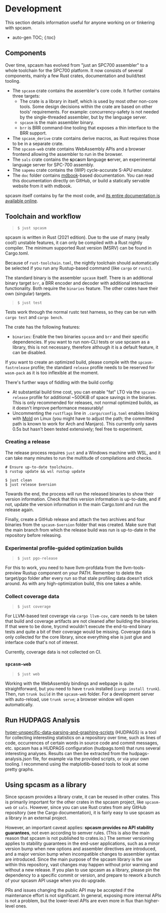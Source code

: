 # Development

This section details information useful for anyone working on or tinkering with spcasm.

- auto-gen TOC;
  {:toc}

## Components

Over time, spcasm has evolved from "just an SPC700 assembler" to a whole toolchain for the SPC700 platform. It now consists of several components, mainly a few Rust crates, documentation and build/test tooling.

- The `spcasm` crate contains the assembler's core code. It further contains three targets:
  - The crate is a library in itself, which is used by most other non-core tools. Some design decisions within the crate are based on other tools' requirements. For example: concurrency-safety is not needed by the single-threaded assembler, but by the language server.
  - `spcasm` is the main assembler binary.
  - `brr` is BRR command-line tooling that exposes a thin interface to the BRR support.
- The `spcasm_derive` crate contains derive macros, as Rust requires those to be in a separate crate.
- The `spcasm-web` crate contains WebAssembly APIs and a browser frontend allowing the assembler to run in the browser.
- The `sals` crate contains the **s**pc**a**sm **l**anguage **s**erver, an experimental language server for SPC-700 assembly.
- The `sapemu` crate contains the (WIP) cycle-accurate S-APU emulator.
- The `doc` folder contains [mdbook](https://rust-lang.github.io/mdBook/)-based documentation. You can read this documentation directly on GitHub, or build a statically servable website from it with mdbook.

spcasm itself contains by far the most code, and [its entire documentation is available online](../api/spcasm/index.html).

## Toolchain and workflow

> `$ just spcasm`

spcasm is written in Rust (2021 edition). Due to the use of many (really cool!) unstable features, it can only be compiled with a Rust nightly compiler. The minimum supported Rust version (MSRV) can be found in Cargo.toml.

Because of `rust-toolchain.toml`, the nightly toolchain should automatically be selected if you run any Rustup-based command (like `cargo` or `rustc`).

The standard binary is the assembler `spcasm` itself. There is an additional binary target `brr`, a BRR encoder and decoder with additional interactive functionality. Both require the `binaries` feature. The other crates have their own (singular) targets.

> `$ just test`

Tests work through the normal rustc test harness, so they can be run with `cargo test` and `cargo bench`.

The crate has the following features:

- `binaries`: Enable the two binaries `spcasm` and `brr` and their specific dependencies. If you want to run non-CLI tests or use spcasm as a library, this is not necessary, therefore although it is a default feature, it can be disabled.

If you want to create an optimized build, please compile with the `spcasm-fastrelease` profile; the standard `release` profile needs to be reserved for `wasm-pack` as it is too inflexible at the moment.

There's further ways of fiddling with the build config:

- At substantial build time cost, you can enable "fat" LTO via the `spcasm-release` profile for additional ~500KiB of space savings in the binaries. This is only recommended for releases, not normal optimized builds, as it doesn't improve performance measurably!
- Uncommenting the `rustflags` line in `.cargo/config.toml` enables linking with [Mold](https://github.com/rui314/mold) on Linux (you might have to adjust the path; the committed path is known to work for Arch and Manjaro). This currently only saves 0.5s but hasn't been tested extensively; feel free to experiment.

### Creating a release

The release process requires `just` and a Windows machine with WSL, and it can take many minutes to run the multitude of compilations and checks.

```shell
# Ensure up-to-date toolchains.
$ rustup update && wsl rustup update

$ just clean
$ just release $version
```

Towards the end, the process will run the released binaries to show their version information. Check that this version information is up-to-date, and if not, update the version information in the main Cargo.toml and run the release again.

Finally, create a GitHub release and attach the two archives and four binaries from the `spcasm-$version` folder that was created. Make sure that the main branch from which the release build was run is up-to-date in the repository before releasing.

### Experimental profile-guided optimization builds

> `$ just pgo-release`

For this to work, you need to have llvm-profdata from the llvm-tools-preview Rustup component on your PATH. Remember to delete the target/pgo folder after every run so that stale profiling data doesn't stick around. As with any high-optimization build, this one takes a while.

### Collect coverage data

> `$ just coverage`

For LLVM-based test coverage via `cargo llvm-cov`, care needs to be taken that build and coverage artifacts are not cleaned after building the binaries. If that were to be done, trycmd wouldn't execute the end-to-end binary tests and quite a bit of their coverage would be missing. Coverage data is only collected for the core library, since everything else is just glue and interface code that's not of interest.

Currently, coverage data is not collected on CI.

### `spcasm-web`

> `$ just web`

Working with the WebAssembly bindings and webpage is quite straightforward, but you need to have `trunk` installed (`cargo install trunk`). Then, run `trunk build` in the `spcasm-web` folder. For a development server with auto-reload, use `trunk serve`; a browser window will open automatically.

## Run HUDPAGS Analysis

[hyper-unspecific-data-parsing-and-graphing-scripts](https://github.com/linusg/hyper-unspecific-data-parsing-and-graphing-scripts) (HUDPAGS) is a tool for collecting interesting statistics on a repository over time, such as lines of code, occurrences of certain words in source code and commit messages, etc. spcasm has a HUDPAGS configuration (hudpags.toml) that runs several interesting analyses. Results can then be extracted from the hudpags-analysis.json file, for example via the provided scripts, or via your own tooling. I recommend using the matplotlib-based tools to look at some pretty graphs.

## Using spcasm as a library

Since spcasm provides a library crate, it can be reused in other crates. This is primarily important for the other crates in the spcasm project, like `spcasm-web` or `sals`. However, since you can use Rust crates from any GitHub repository (see the Cargo documentation), it is fairly easy to use spcasm as a library in an external project.

However, an important caveat applies: **spcasm provides no API stability guarantees**, not even according to semver rules. (This is also the main reason that spcasm is not published to crates.io.) The semver versioning applies to stability guarantees in the end-user applications, such as a minor version bump when new options and assembler directives are introduced, and a major version bump when incompatible changes to assembler syntax are introduced. Since the main purpose of the spcasm library is the use within this repository, vast changes may happen without prior warning and without a new release. If you plan to use spcasm as a library, please pin the dependency to a specific commit or version, and prepare to rework a bunch of your spcasm API usage when you do upgrade.

PRs and issues changing the public API may be accepted if the maintenance effort is not significant. In general, exposing more internal APIs is not a problem, but the lower-level APIs are even more in flux than higher-level ones.
